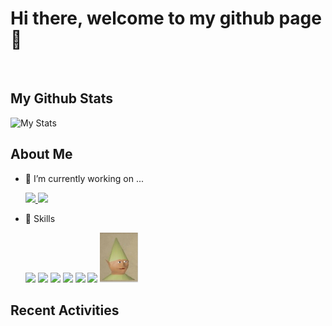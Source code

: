 # Hi there, welcome to my github page👋

<br>

## My Github Stats

![My Stats](https://github-readme-stats.vercel.app/api?username=ClemsonJames&show_icons=true&hide_border=true)


## About Me

- 🔭 I’m currently working on ...

  <a href="https://github.com/jaywcjlove/svgtofont">
    <img src="https://github-readme-stats.vercel.app/api/pin/?username=ClemsonJames&repo=LoLMinecraftMod" />
  </a>  <a href="https://github.com/jaywcjlove/svgtofont">
    <img src="https://github-readme-stats.vercel.app/api/pin/?username=CUHackers&repo=Kanban" />
  </a>

- 🌱 Skills

  <img src="https://cdn.jsdelivr.net/npm/programming-languages-logos/src/javascript/javascript.png" height="80">
  <img src="https://cdn.jsdelivr.net/npm/programming-languages-logos/src/python/python.png" height="80">
  <img src="https://cdn.jsdelivr.net/npm/programming-languages-logos/src/java/java.png" height="80">
  <img src="https://cdn.jsdelivr.net/npm/programming-languages-logos/src/c/c.png" height="80">
  <img src="https://cdn.jsdelivr.net/npm/programming-languages-logos/src/cpp/cpp.png" height="80">
  <img src="https://cdn.jsdelivr.net/npm/programming-languages-logos/src/cpp/cpp.png" height="80">
  <img src="https://raw.githubusercontent.com/ClemsonJames/ClemsonJames/master/asset/dankmeme.png" height="80">


## Recent Activities
